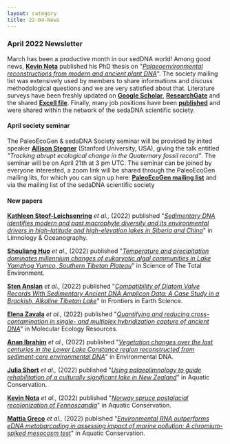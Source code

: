 ```yaml
---
layout: category
title: 22-04-News
---
```


<div class="section">
<h3 class="section-title underline">April 2022 Newsletter</h3>
</div>

<div class="intro">

<p> March has been a productive month in our sedDNA world! Among  good news, <a href="https://www.researchgate.net/profile/Kevin-Nota" target="_blank"><b>Kevin Nota</b></a> published his PhD thesis on "<a href="https://www.diva-portal.org/smash/get/diva2:1638626/FULLTEXT01.pdf" target="_blank"><u><i>Palaeoenvironmental reconstructions from modern and ancient plant DNA</i></u></a>". The society mailing list was extensively used by members to share informations and discuss methodological questions and we are very satisfied about that. Literature surveys have been freshly updated on <a href="https://scholar.google.fr/citations?user=90ytJ14AAAAJ&hl=fr" target="_blank"><b>Google Scholar</b></a>, <a href="https://www.researchgate.net/project/Comprehensive-literature-about-ancient-DNA-studies-from-sedimentary-archives-by-the-sedaDNA-scientific-society" target="_blank"><b>ResearchGate</b></a> and the shared  <a href="https://docs.google.com/spreadsheets/d/1fZKL1Vb0xhpDSuqNx_JnYAk0KXEtF0PS/edit#gid=1460788996" target="_blank"><b>Excell file</b></a>. Finally, many job positions have been <a href="https://sedadna.github.io/category/positions.html" target="_blank"><b>published</b></a> and were shared within the network of the sedaDNA scientific society. 
   
<br>
<div class="intro">
<h4 class="section-title underline">April society seminar</h4><p>The PaleoEcoGen & sedaDNA Society seminar will be provided by inited speaker <a href="https://allisonstegner.com/" target="_blank"><b>Allison Stegner</b></a> (Stanford University, USA), giving the talk entitled <i> "Tracking abrupt ecological change in the Quaternary fossil record"</i>. The seminar will be on April 21th at 3 pm UTC. The seminar can be joined by everyone interested, a zoom link will be shared through the PaleoEcoGen mailing lits, for which you can sign up here:  <a href="https://listserv.unibe.ch/mailman/listinfo/paleoecogen.pages" target="_blank"><b>PaleoEcoGen mailing list</b></a> and via the mailing list of the sedaDNA scientific society

<br>
<div class="intro">
<h4 class="section-title underline">New papers</h4>
<p><a href="https://www.awi.de/en/about-us/organisation/staff/single-view/kathleen-stoof-leichsenring.html" target="_blank"><b>Kathleen Stoof-Leichsenring</b></a> <i>et al.,</i> (2022) published "<a href="https://aslopubs.onlinelibrary.wiley.com/doi/full/10.1002/lno.12061" target="_blank"><u><i>Sedimentary DNA identifies modern and past macrophyte diversity and its environmental drivers in high-latitude and high-elevation lakes in Siberia and China</i></u></a>" in Limnology & Oceanography.</p> 
  
<p><a href="https://www.researchgate.net/profile/Shouliang-Huo" target="_blank"><b>Shouliang Huo</b></a> <i>et al.,</i> (2022) published "<a href="https://www.sciencedirect.com/science/article/abs/pii/S0048969722017296" target="_blank"><u><i>Temperature and precipitation dominates millennium changes of eukaryotic algal communities in Lake Yamzhog Yumco, Southern Tibetan Plateau</i></u></a>" in Science of The Total Environment.</p> 
  
<p><a href="https://scholar.google.com/citations?user=2UwHt14AAAAJ&hl=en" target="_blank"><b>Sten Anslan</b></a> <i>et al.,</i> (2022) published "<a href="https://www.frontiersin.org/articles/10.3389/feart.2022.824656/full" target="_blank"><u><i>Compatibility of Diatom Valve Records With Sedimentary Ancient DNA Amplicon Data: A Case Study in a Brackish, Alkaline Tibetan Lake</i></u></a>" in Frontiers in Earth Science.</p> 
  
<p><a href="https://www.researchgate.net/profile/Elena-Zavala-2" target="_blank"><b>Elena Zavala</b></a> <i>et al.,</i> (2022) published "<a href="https://onlinelibrary.wiley.com/doi/10.1111/1755-0998.13607" target="_blank"><u><i>Quantifying and reducing cross-contamination in single- and multiplex hybridization capture of ancient DNA</i></u></a>" in Molecular Ecology Resources.</p> 

<p><a href="https://www.evolutionsbiologie-uni-konstanz.com/anan-ibrahim.html" target="_blank"><b>Anan Ibrahim</b></a> <i>et al.,</i> (2022) published "<a href="https://onlinelibrary.wiley.com/doi/full/10.1002/edn3.292" target="_blank"><u><i>Vegetation changes over the last centuries in the Lower Lake Constance region reconstructed from sediment‐core environmental DNA</i></u></a>" in Environmental DNA.</p> 

<p><a href="https://researchers.adelaide.edu.au/profile/julia.short" target="_blank"><b>Julia Short</b></a> <i>et al.,</i> (2022) published "<a href="https://onlinelibrary.wiley.com/doi/full/10.1002/aqc.3808" target="_blank"><u><i>Using palaeolimnology to guide rehabilitation of a culturally significant lake in New Zealand</i></u></a>" in Aquatic Conservation.</p>   
  
<p><a href="https://www.researchgate.net/profile/Kevin-Nota" target="_blank"><b>Kevin Nota</b></a> <i>et al.,</i> (2022) published "<a href="https://www.nature.com/articles/s41467-022-28976-4" target="_blank"><u><i>Norway spruce postglacial recolonization of Fennoscandia</i></u></a>" in Aquatic Conservation.</p>   
  
<p><a href="https://www.researchgate.net/profile/Mattia-Greco-2" target="_blank"><b>Mattia Greco</b></a> <i>et al.,</i> (2022) published "<a href="https://www.sciencedirect.com/science/article/abs/pii/S0045653522007329" target="_blank"><u><i>Environmental RNA outperforms eDNA metabarcoding in assessing impact of marine pollution: A chromium-spiked mesocosm test</i></u></a>" in Aquatic Conservation.</p>   
</div>
